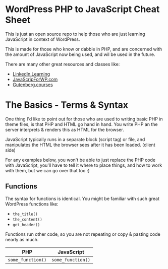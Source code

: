 # WordPress PHP to JavaScript Cheat Sheet
This is just an open source repo to help those who are just learning JavaScript in context of WordPress. 

This is made for those who know or dabble in PHP, and are concerned with the amount of JavaScript now being used, and wil be used in the future.

There are many other great resources and classes like:
* [LinkedIn Learning](https://www.linkedin.com/learning/me)
* [JavaScripForWP.com](https://javascriptforwp.com/)
* [Gutenberg.courses](https://gutenberg.courses/)

# The Basics - Terms & Syntax
One thing I'd like to point out for those who are used to writing basic PHP in theme files, is that PHP and HTML go hand in hand. You write PHP an the server interprets & renders this as HTML for the browser.

JavaScript typically runs in a separate block (script tag) or file, and manipulates the HTML the browser sees after it has been loaded. (client side)

For any examples below, you won't be able to just replace the PHP code with JavaScript, you'll have to tell it where to place things, and how to work with them, but we can go over that too :)

## Functions
The syntax for functions is identical. You might be familiar with such great WordPress functions like:
* `the_title()`
* `the_content()`
* `get_header()`

Functions run other code, so you are not repeating or copy & pasting code nearly as much.

| PHP   |      JavaScript      |
|----------|:-------------:|
| ```some_function()``` |  ```some_function()``` |

